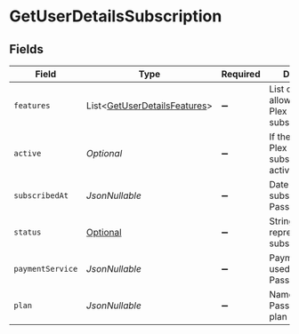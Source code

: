 # GetUserDetailsSubscription


## Fields

| Field                                                                                                                         | Type                                                                                                                          | Required                                                                                                                      | Description                                                                                                                   | Example                                                                                                                       |
| ----------------------------------------------------------------------------------------------------------------------------- | ----------------------------------------------------------------------------------------------------------------------------- | ----------------------------------------------------------------------------------------------------------------------------- | ----------------------------------------------------------------------------------------------------------------------------- | ----------------------------------------------------------------------------------------------------------------------------- |
| `features`                                                                                                                    | List<[GetUserDetailsFeatures](../../models/operations/GetUserDetailsFeatures.md)>                                             | :heavy_minus_sign:                                                                                                            | List of features allowed on your Plex Pass subscription                                                                       |                                                                                                                               |
| `active`                                                                                                                      | *Optional<Boolean>*                                                                                                           | :heavy_minus_sign:                                                                                                            | If the account's Plex Pass subscription is active                                                                             | true                                                                                                                          |
| `subscribedAt`                                                                                                                | *JsonNullable<String>*                                                                                                        | :heavy_minus_sign:                                                                                                            | Date the account subscribed to Plex Pass                                                                                      | 2021-04-12T18:21:12Z                                                                                                          |
| `status`                                                                                                                      | [Optional<GetUserDetailsAuthenticationResponseStatus>](../../models/operations/GetUserDetailsAuthenticationResponseStatus.md) | :heavy_minus_sign:                                                                                                            | String representation of subscriptionActive                                                                                   | Inactive                                                                                                                      |
| `paymentService`                                                                                                              | *JsonNullable<String>*                                                                                                        | :heavy_minus_sign:                                                                                                            | Payment service used for your Plex Pass subscription                                                                          |                                                                                                                               |
| `plan`                                                                                                                        | *JsonNullable<String>*                                                                                                        | :heavy_minus_sign:                                                                                                            | Name of Plex Pass subscription plan                                                                                           |                                                                                                                               |